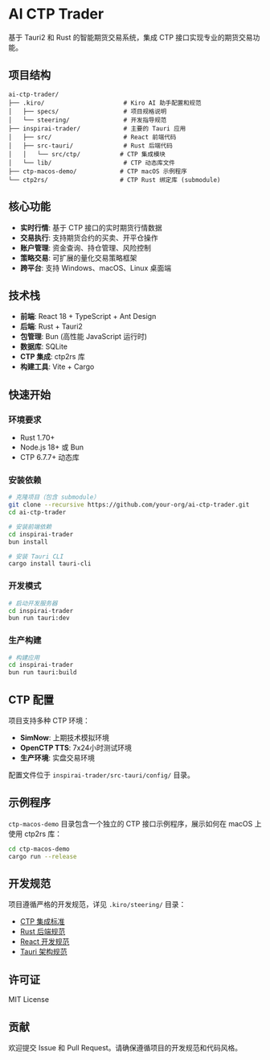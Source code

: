 # AI CTP Trader

基于 Tauri2 和 Rust 的智能期货交易系统，集成 CTP 接口实现专业的期货交易功能。

## 项目结构

```
ai-ctp-trader/
├── .kiro/                      # Kiro AI 助手配置和规范
│   ├── specs/                  # 项目规格说明
│   └── steering/               # 开发指导规范
├── inspirai-trader/            # 主要的 Tauri 应用
│   ├── src/                    # React 前端代码
│   ├── src-tauri/              # Rust 后端代码
│   │   └── src/ctp/           # CTP 集成模块
│   └── lib/                    # CTP 动态库文件
├── ctp-macos-demo/            # CTP macOS 示例程序
└── ctp2rs/                    # CTP Rust 绑定库 (submodule)
```

## 核心功能

- **实时行情**: 基于 CTP 接口的实时期货行情数据
- **交易执行**: 支持期货合约的买卖、开平仓操作
- **账户管理**: 资金查询、持仓管理、风险控制
- **策略交易**: 可扩展的量化交易策略框架
- **跨平台**: 支持 Windows、macOS、Linux 桌面端

## 技术栈

- **前端**: React 18 + TypeScript + Ant Design
- **后端**: Rust + Tauri2
- **包管理**: Bun (高性能 JavaScript 运行时)
- **数据库**: SQLite
- **CTP 集成**: ctp2rs 库
- **构建工具**: Vite + Cargo

## 快速开始

### 环境要求

- Rust 1.70+
- Node.js 18+ 或 Bun
- CTP 6.7.7+ 动态库

### 安装依赖

```bash
# 克隆项目（包含 submodule）
git clone --recursive https://github.com/your-org/ai-ctp-trader.git
cd ai-ctp-trader

# 安装前端依赖
cd inspirai-trader
bun install

# 安装 Tauri CLI
cargo install tauri-cli
```

### 开发模式

```bash
# 启动开发服务器
cd inspirai-trader
bun run tauri:dev
```

### 生产构建

```bash
# 构建应用
cd inspirai-trader
bun run tauri:build
```

## CTP 配置

项目支持多种 CTP 环境：

- **SimNow**: 上期技术模拟环境
- **OpenCTP TTS**: 7x24小时测试环境  
- **生产环境**: 实盘交易环境

配置文件位于 `inspirai-trader/src-tauri/config/` 目录。

## 示例程序

`ctp-macos-demo` 目录包含一个独立的 CTP 接口示例程序，展示如何在 macOS 上使用 ctp2rs 库：

```bash
cd ctp-macos-demo
cargo run --release
```

## 开发规范

项目遵循严格的开发规范，详见 `.kiro/steering/` 目录：

- [CTP 集成标准](/.kiro/steering/ctp-integration-standards.md)
- [Rust 后端规范](/.kiro/steering/rust-backend.md)
- [React 开发规范](/.kiro/steering/react-development.md)
- [Tauri 架构规范](/.kiro/steering/tauri-architecture.md)

## 许可证

MIT License

## 贡献

欢迎提交 Issue 和 Pull Request。请确保遵循项目的开发规范和代码风格。